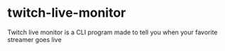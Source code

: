 # twitch-live-monitor
Twitch live monitor is a CLI program made to tell you when your favorite streamer goes live
